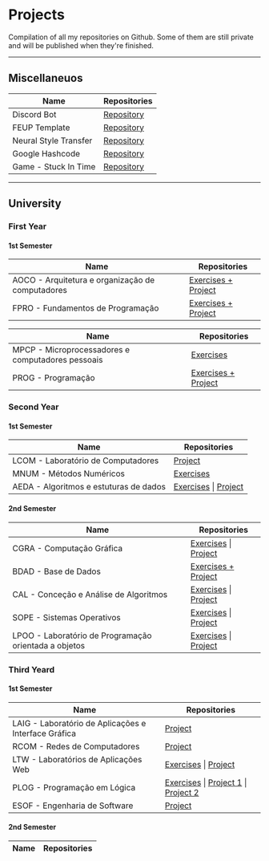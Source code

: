 # Projects
Compilation of all my repositories on Github. Some of them are still private and will be published when they're finished.

---
## Miscellaneuos

| Name | Repositories |
| - | - |
| Discord Bot | [Repository](https://github.com/Samuuuh/discord-bot-py) |
| FEUP Template | [Repository](https://github.com/Samuuuh/feup-template) |
| Neural Style Transfer | [Repository](https://github.com/Samuuuh/NeuralStyleTransfer) |
| Google Hashcode | [Repository](https://github.com/Samuuuh/google-hashcode) |
| Game - Stuck In Time | [Repository](https://github.com/Samuuuh/Stuck-in-Time) |

---
## University


### First Year
#### 1st Semester
| Name | Repositories |
| - | - |
| AOCO - Arquitetura e organização de computadores | [Exercises + Project](https://github.com/Samuuuh/feup-aoco) |
| FPRO - Fundamentos de Programação | [Exercises + Project](https://github.com/Samuuuh/feup-fpro) |

| Name | Repositories |
| - | - |
| MPCP - Microprocessadores e computadores pessoais | [Exercises](https://github.com/Samuuuh/feup-mpcp) |
| PROG - Programação | [Exercises + Project](https://github.com/Samuuuh/feup-prog) |

### Second Year
#### 1st Semester
| Name | Repositories |
| - | - |
| LCOM - Laboratório de Computadores | [Project](https://github.com/Samuuuh/feup-lcom) |
| MNUM - Métodos Numéricos | [Exercises](https://github.com/Samuuuh/feup-mnum) |
| AEDA - Algoritmos e estuturas de dados | [Exercises](https://github.com/Samuuuh/feup-aeda) \| [Project](https://github.com/Samuuuh/feup-aeda-project) |

#### 2nd Semester
| Name | Repositories |
| - | - |
| CGRA - Computação Gráfica | [Exercises](https://github.com/Samuuuh/feup-cgra) \| [Project](https://github.com/Samuuuh/feup-cgra-project) |
| BDAD - Base de Dados| [Exercises + Project](https://github.com/Samuuuh/feup-bdad) |
| CAL - Conceção e Análise de Algoritmos | [Exercises](https://github.com/Samuuuh/feup-cal) \| [Project](https://github.com/Samuuuh/feup-cal-project) |
| SOPE - Sistemas Operativos | [Exercises](https://github.com/Samuuuh/feup-sope) \| [Project](https://github.com/Samuuuh/feup-sope-project) |
| LPOO - Laboratório de Programação orientada a objetos | [Exercises](https://github.com/Samuuuh/feup-lpoo) \| [Project](https://github.com/Samuuuh/feup-lpoo-project) |

### Third Yeard
#### 1st Semester
| Name | Repositories |
| - | - |
| LAIG - Laboratório de Aplicações e Interface Gráfica | [Project](https://github.com/Samuuuh/feup-laig) |
| RCOM - Redes de Computadores | [Project](https://github.com/Samuuuh/feup-rcom) |
| LTW - Laboratórios de Aplicações Web | [Exercises](https://github.com/Samuuuh/feup-ltw) \| [Project](https://github.com/Samuuuh/feup-ltw-project) |
| PLOG - Programação em Lógica | [Exercises](https://github.com/Samuuuh/feup-plog) \| [Project 1](https://github.com/Samuuuh/plog-taiji) \| [Project 2](https://github.com/Samuuuh/plog-num-chess) |
| ESOF - Engenharia de Software | [Project](https://github.com/Samuuuh/open-cx-t2g1-2b-2b) |

#### 2nd Semester
| Name | Repositories |
| - | - |

